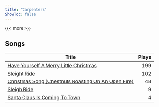 ```yaml
---
title: "Carpenters"
ShowToc: false
---
```


{{< more >}}

## Songs
Title | Plays 
----- | -----: 
[Have Yourself A Merry Little Christmas](/songs/have-yourself-a-merry-little-christmas) | 199
[Sleight Ride](/songs/sleight-ride) | 102
[Christmas Song (Chestnuts Roasting On An Open Fire)](/songs/christmas-song-chestnuts-roasting-on-an-open-fire) | 48
[Sleigh Ride](/songs/sleigh-ride) | 9
[Santa Claus Is Coming To Town](/songs/santa-claus-is-coming-to-town) | 4

